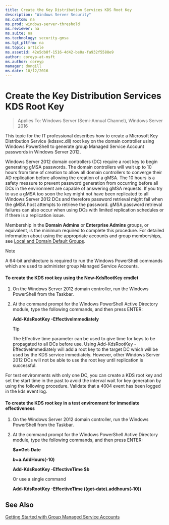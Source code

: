 ```yaml
---
title: Create the Key Distribution Services KDS Root Key
description: "Windows Server Security"
ms.custom: na
ms.prod: windows-server-threshold
ms.reviewer: na
ms.suite: na
ms.technology: security-gmsa
ms.tgt_pltfrm: na
ms.topic: article
ms.assetid: 42e5db8f-1516-4d42-be0a-fa932f5588e9
author: coreyp-at-msft
ms.author: coreyp
manager: dongill
ms.date: 10/12/2016
---
```

# Create the Key Distribution Services KDS Root Key

>Applies To: Windows Server (Semi-Annual Channel), Windows Server 2016

This topic for the IT professional describes how to create a Microsoft Key Distribution Service (kdssvc.dll) root key on the domain controller using Windows PowerShell to generate group Managed Service Account passwords in Windows Server 2012.

 Windows Server 2012  domain controllers (DC) require a root key to begin generating gMSA passwords. The domain controllers will wait up to 10 hours from time of creation to allow all domain controllers to converge their AD replication before allowing the creation of a gMSA. The 10 hours is a safety measure to prevent password generation from occurring before all DCs in the environment are capable of answering gMSA requests.  If you try to use a gMSA too soon the key might not have been replicated to all Windows Server 2012 DCs and therefore password retrieval might fail when the gMSA host attempts to retrieve the password. gMSA password retrieval failures can also occur when using DCs with limited replication schedules or if there is a replication issue.

Membership in the **Domain Admins** or **Enterprise Admins** groups, or equivalent, is the minimum required to complete this procedure. For detailed information about using the appropriate accounts and group memberships, see [Local and Domain Default Groups](https://technet.microsoft.com/library/dd728026(WS.10).aspx).

> [!NOTE]
> A 64-bit architecture is required to run the Windows PowerShell commands which are used to administer group Managed Service Accounts.

#### To create the KDS root key using the New-KdsRootKey cmdlet

1.  On the Windows Server 2012 domain controller, run the Windows PowerShell from the Taskbar.

2.  At the command prompt for the Windows PowerShell Active Directory module, type the following commands, and then press ENTER:

    **Add-KdsRootKey -EffectiveImmediately**

    > [!TIP]
    > The Effective time parameter can be used to give time for keys to be propagated to all DCs before use. Using Add-KdsRootKey -EffectiveImmediately will add a root key to the target DC which will be used by the KDS service immediately. However, other Windows Server 2012 DCs will not be able to use the root key until replication is successful.

For test environments with only one DC, you can create a KDS root key and set the start time in the past to avoid the interval wait for key generation by using the following procedure. Validate that a 4004 event has been logged in the kds event log.

#### To create the KDS root key in a test environment for immediate effectiveness

1.  On the Windows Server 2012 domain controller, run the Windows PowerShell from the Taskbar.

2.  At the command prompt for the Windows PowerShell Active Directory module, type the following commands, and then press ENTER:

    **$a=Get-Date**

    **$b=$a.AddHours(-10)**

    **Add-KdsRootKey -EffectiveTime $b**

    Or use a single command

    **Add-KdsRootKey -EffectiveTime ((get-date).addhours(-10))**

## See Also
[Getting Started with Group Managed Service Accounts](getting-started-with-group-managed-service-accounts.md)


